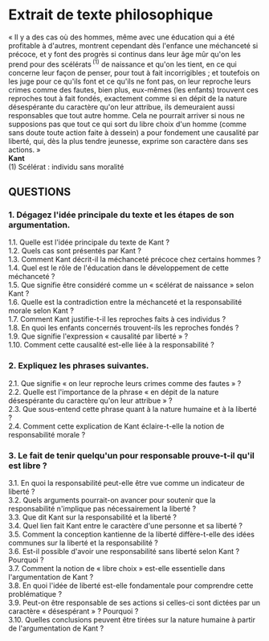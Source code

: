# Extrait de texte philosophique

« Il y a des cas où des hommes, même avec une éducation qui a été profitable à d'autres, montrent cependant dès l'enfance une méchanceté si précoce, et y font des progrès si continus dans leur âge mûr qu'on les prend pour des scélérats&#x202F;<sup>(1)</sup> de naissance et qu'on les tient, en ce qui concerne leur façon de penser, pour tout à fait incorrigibles ; et toutefois on les juge pour ce qu'ils font et ce qu'ils ne font pas, on leur reproche leurs crimes comme des fautes, bien plus, eux-mêmes (les enfants) trouvent ces reproches tout à fait fondés, exactement comme si en dépit de la nature désespérante du caractère qu'on leur attribue, ils demeuraient aussi responsables que tout autre homme. Cela ne pourrait arriver si nous ne supposions pas que tout ce qui sort du libre choix d'un homme (comme sans doute toute action faite à dessein) a pour fondement une causalité par liberté, qui, dès la plus tendre jeunesse, exprime son caractère dans ses actions. »<br/><b>Kant</b><br/>(1) Scélérat : individu sans moralité

## QUESTIONS

### 1. Dégagez l'idée principale du texte et les étapes de son argumentation.

1.1. Quelle est l'idée principale du texte de Kant ?  
1.2. Quels cas sont présentés par Kant ?  
1.3. Comment Kant décrit-il la méchanceté précoce chez certains hommes ?  
1.4. Quel est le rôle de l'éducation dans le développement de cette méchanceté ?  
1.5. Que signifie être considéré comme un « scélérat de naissance » selon Kant ?  
1.6. Quelle est la contradiction entre la méchanceté et la responsabilité morale selon Kant ?  
1.7. Comment Kant justifie-t-il les reproches faits à ces individus ?  
1.8. En quoi les enfants concernés trouvent-ils les reproches fondés ?  
1.9. Que signifie l'expression « causalité par liberté » ?  
1.10. Comment cette causalité est-elle liée à la responsabilité ?  

### 2. Expliquez les phrases suivantes.

2.1. Que signifie « on leur reproche leurs crimes comme des fautes » ?  
2.2. Quelle est l'importance de la phrase « en dépit de la nature désespérante du caractère qu'on leur attribue » ?  
2.3. Que sous-entend cette phrase quant à la nature humaine et à la liberté ?  
2.4. Comment cette explication de Kant éclaire-t-elle la notion de responsabilité morale ?  

### 3. Le fait de tenir quelqu'un pour responsable prouve-t-il qu'il est libre ?

3.1. En quoi la responsabilité peut-elle être vue comme un indicateur de liberté ?  
3.2. Quels arguments pourrait-on avancer pour soutenir que la responsabilité n'implique pas nécessairement la liberté ?  
3.3. Que dit Kant sur la responsabilité et la liberté ?  
3.4. Quel lien fait Kant entre le caractère d'une personne et sa liberté ?  
3.5. Comment la conception kantienne de la liberté diffère-t-elle des idées communes sur la liberté et la responsabilité ?  
3.6. Est-il possible d'avoir une responsabilité sans liberté selon Kant ? Pourquoi ?  
3.7. Comment la notion de « libre choix » est-elle essentielle dans l'argumentation de Kant ?  
3.8. En quoi l'idée de liberté est-elle fondamentale pour comprendre cette problématique ?  
3.9. Peut-on être responsable de ses actions si celles-ci sont dictées par un caractère « désespérant » ? Pourquoi ?  
3.10. Quelles conclusions peuvent être tirées sur la nature humaine à partir de l'argumentation de Kant ?